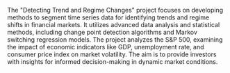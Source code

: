 The "Detecting Trend and Regime Changes" project focuses on developing methods to segment time series data for identifying trends and regime shifts in financial markets. It utilizes advanced data analysis and statistical methods, including change point detection algorithms and Markov switching regression models. The project analyzes the S&P 500, examining the impact of economic indicators like GDP, unemployment rate, and consumer price index on market volatility. The aim is to provide investors with insights for informed decision-making in dynamic market conditions.
